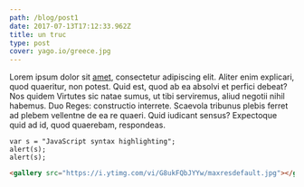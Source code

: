 ```yaml
---
path: /blog/post1
date: 2017-07-13T17:12:33.962Z
title: un truc
type: post
cover: yago.io/greece.jpg
---
```


Lorem ipsum dolor sit [amet](/blog/my-first-post/), consectetur adipiscing elit. Aliter enim explicari, quod quaeritur, non potest. Quid est, quod ab ea absolvi et perfici debeat? Nos quidem Virtutes sic natae sumus, ut tibi serviremus, aliud negotii nihil habemus. Duo Reges: constructio interrete. Scaevola tribunus plebis ferret ad plebem vellentne de ea re quaeri. Quid iudicant sensus? Expectoque quid ad id, quod quaerebam, respondeas.

<!-- <cimg></cimg> -->

<div><gallery sources='[
  { "src": "yago.io/greece.jpg", "caption": "Greece, land of the Gods", "w": "5122", "h": "3415" },
  { "src": "yago.io/arjun-kapoor-1366631-unsplash.jpg", "caption": "snow", "w": "4032", "h": "3024" }
]'></gallery></div>

```javascript{1}
var s = "JavaScript syntax highlighting";
alert(s);
alert(s);
```

```html
<gallery src="https://i.ytimg.com/vi/G8ukFQbJYYw/maxresdefault.jpg"></gallery>
```
